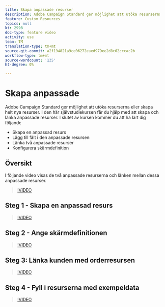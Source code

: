 ```yaml
---
title: Skapa anpassade resurser
description: Adobe Campaign Standard ger möjlighet att utöka resurserna eller skapa helt nya resurser. I den här självstudiekursen får du hjälp med att skapa och länka anpassade resurser.
feature: Custom Resources
topics: null
kt: 2998
doc-type: feature video
activity: use
team: TM
translation-type: tm+mt
source-git-commit: a2f194821a9ce06272eaed979ee2d8c62cccac2b
workflow-type: tm+mt
source-wordcount: '135'
ht-degree: 0%

---
```



# Skapa anpassade &#x200B;

Adobe Campaign Standard ger möjlighet att utöka resurserna eller skapa helt nya resurser. I den här självstudiekursen får du hjälp med att skapa och länka anpassade resurser. I slutet av kursen kommer du att ha lärt dig följande &#x200B;

* Skapa en anpassad resurs
* Lägg till fält i den anpassade resursen
* Länka två anpassade resurser
* Konfigurera skärmdefinition

## Översikt

I följande video visas de två anpassade resurserna och länken mellan dessa anpassade resurser. &#x200B;
>[!VIDEO](https://video.tv.adobe.com/v/27715?quality=9)

## Steg 1 - Skapa en anpassad resurs

>[!VIDEO](https://video.tv.adobe.com/v/27716?quality=9)

## Steg 2 - Ange skärmdefinitionen

>[!VIDEO](https://video.tv.adobe.com/v/27713?quality=9)

## Steg 3: Länka kunden med orderresursen

>[!VIDEO](https://video.tv.adobe.com/v/27712?quality=9)

## Steg 4 - Fyll i resurserna med exempeldata

>[!VIDEO](https://video.tv.adobe.com/v/27714?quality=9)
